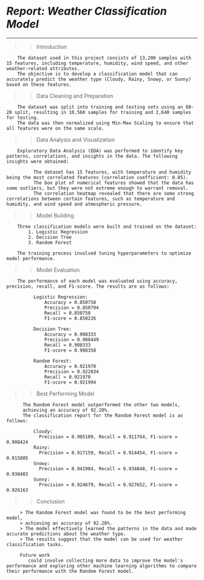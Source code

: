 # ***Report: Weather Classification Model***
---

  >> Introduction

        The dataset used in this project consists of 13,200 samples with 15 features, including temperature, humidity, wind speed, and other weather-related attributes.
        The objective is to develop a classification model that can accurately predict the weather type (Cloudy, Rainy, Snowy, or Sunny) based on these features.

  >> Data Cleaning and Preparation

        The dataset was split into training and testing sets using an 80-20 split, resulting in 10,560 samples for training and 2,640 samples for testing.
        The data was then normalized using Min-Max Scaling to ensure that all features were on the same scale.

   >> Data Analysis and Visualization

        Exploratory Data Analysis (EDA) was performed to identify key patterns, correlations, and insights in the data. The following insights were obtained:

              The dataset has 15 features, with temperature and humidity being the most correlated features (correlation coefficient: 0.85).
              The box plot of numerical features showed that the data has some outliers, but they were not extreme enough to warrant removal.
              The correlation heatmap revealed that there are some strong correlations between certain features, such as temperature and humidity, and wind speed and atmospheric pressure.
    
  >> Model Building

        Three classification models were built and trained on the dataset:
            1. Logistic Regression
            2. Decision Tree
            3. Random Forest
            
        The training process involved tuning hyperparameters to optimize model performance.

  >> Model Evaluation

        The performance of each model was evaluated using accuracy, precision, recall, and F1-score. The results are as follows:

              Logistic Regression:
                  Accuracy = 0.850758
                  Precision = 0.850794
                  Recall = 0.850758
                  F1-score = 0.850226

              Decision Tree:
                  Accuracy = 0.908333
                  Precision = 0.908449
                  Recall = 0.908333
                  F1-score = 0.908358

              Random Forest:
                  Accuracy = 0.921970
                  Precision = 0.922034
                  Recall = 0.921970
                  F1-score = 0.921994

  >> Best Performing Model

          The Random Forest model outperformed the other two models,
          achieving an accuracy of 92.20%.
          The classification report for the Random Forest model is as follows:

              Cloudy:
                Precision = 0.905109, Recall = 0.911764, F1-score = 0.908424
              Rainy:
                Precision = 0.917159, Recall = 0.914454, F1-score = 0.915805
              Snowy:
                Precision = 0.941984, Recall = 0.934848, F1-score = 0.938403
              Sunny:
                Precision = 0.924679, Recall = 0.927652, F1-score = 0.926163
  >> Conclusion

         > The Random Forest model was found to be the best performing model,
         > achieving an accuracy of 92.20%.
         > The model effectively learned the patterns in the data and made accurate predictions about the weather type.
         > The results suggest that the model can be used for weather classification tasks.
         
         Future work
            could involve collecting more data to improve the model's performance and exploring other machine learning algorithms to compare their performance with the Random Forest model.

